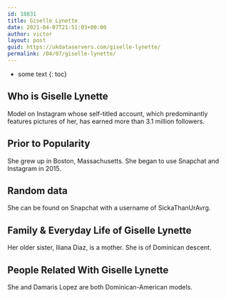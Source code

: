 ```yaml
---
id: 18831
title: Giselle Lynette
date: 2021-04-07T21:51:03+00:00
author: victor
layout: post
guid: https://ukdataservers.com/giselle-lynette/
permalink: /04/07/giselle-lynette/
---
```


* some text
{: toc}


## Who is Giselle Lynette



Model on Instagram whose self-titled account, which predominantly features pictures of her, has earned more than 3.1 million followers. 

                
                
                
## Prior to Popularity



She grew up in Boston, Massachusetts. She began to use Snapchat and Instagram in 2015.

                
                
                
## Random data



She can be found on Snapchat with a username of SickaThanUrAvrg.

                
                
                
## Family & Everyday Life of Giselle Lynette



Her older sister, Iliana Diaz, is a mother. She is of Dominican descent.

                
                
                
## People Related With Giselle Lynette



She and Damaris Lopez are both Dominican-American models.

                
              
            
          
          
          